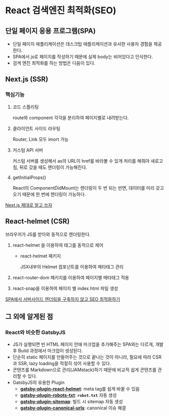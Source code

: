 # React 검색엔진 최적화(SEO)  

  
## 단일 페이지 응용 프로그램(SPA)  

- 단일 페이지 애플리케이션은 데스크탑 애플리케이션과 유사한 사용자 경험을 제공한다.
- SPA에서 js로 페이지를 작성하기 때문에 실제 body는 비어있다고 인식한다.
- 검색 엔진 최적화를 하는 방법은 다음이 있다.

## Next.js (SSR)


### 핵심기능  

1. 코드 스플리팅  

    route와 component 각각을 분리하여 페이지별로 내려받는다.
    
2. 클라이언트 사이드 라우팅

    Router, Link 모두 imort 가능    

3. 커스텀 API 서버

    커스텀 서버를 생성해서 as의 URL이 href를 바라볼 수 있게 처리를 해줘야 새로고침, 뒤로 갔을 때도 랜더링이 가능해진다.

4.  getInitialProps()

    React의 ComponentDidMount는 렌더링이 두 번 되는 반면, 데이터를 미리 갖고 오기 때문에 한 번에 렌더링이 가능하다.

[Next.js 제대로 알고 쓰자](https://medium.com/@msj9121/next-js-%EC%A0%9C%EB%8C%80%EB%A1%9C-%EC%95%8C%EA%B3%A0-%EC%93%B0%EC%9E%90-8727f76614c9)

## React-helmet (CSR)


브라우저가 JS를 받아와 동적으로 렌더링한다. 

1. react-helmet 을 이용하여 태그를 동적으로 제어
    - react-helmet 패키지

        JSX내부의 Helmet 컴포넌트를 이용하여 메타태그 관리

2. react-router-dom 패키지를 이용하여 페이지별 메타태그 적용
3. react-snap을 이용하여 페이지 별 index.html 파일 생성

[SPA에서 서버사이드 렌더링을 구축하지 않고 SEO 최적화하기](https://velog.io/@byseop/SPA%EC%97%90%EC%84%9C-%EC%84%9C%EB%B2%84%EC%82%AC%EC%9D%B4%EB%93%9C-%EB%A0%8C%EB%8D%94%EB%A7%81%EC%9D%84-%EA%B5%AC%EC%B6%95%ED%95%98%EC%A7%80-%EC%95%8A%EA%B3%A0-SEO-%EC%B5%9C%EC%A0%81%ED%99%94%ED%95%98%EA%B8%B0)    

## 그 외에 알게된 점


### React와 비슷한 GatsbyJS

- JS가 실행되면 빈 HTML 페이지 안에 마크업을 추가해주는 SPA와는 다르게, 개발 후 Build 과정에서 마크업이 생성된다.
- 단순히 static 페이지를 만들어주는 것으로 끝나는 것이 아니라, 필요에 따라 CSR과 SSR, lazy loading을 적절히 섞어 사용할 수 있다.
- 콘텐츠를 Markdown으로 관리(JAMstack)하기 때문에 비교적 쉽게 콘텐츠를 관리할 수 있다.
- GatsbyJS의 유용한 Plugin
    - **[gatsby-plugin-react-helmet](https://www.gatsbyjs.org/packages/gatsby-plugin-react-helmet)**: meta tag를 쉽게 바꿀 수 있음
    - **[gatsby-plugin-robots-txt](https://www.gatsbyjs.org/packages/gatsby-plugin-robots-txt/)**: **`robot.txt`** 자동 생성
    - **[gatsby-plugin-sitemap](https://www.gatsbyjs.org/packages/gatsby-plugin-sitemap/)**: 빌드 시 sitemap 자동 생성
    - **[gatsby-plugin-canonical-urls](https://www.gatsbyjs.org/packages/gatsby-plugin-canonical-urls/)**: canonical 이슈 해결
